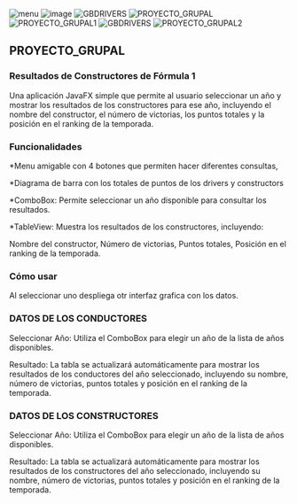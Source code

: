 ![menu](https://github.com/user-attachments/assets/95717e97-96d4-44f3-9b48-111c33a1ed62)
![image](https://github.com/user-attachments/assets/b9816858-61da-4059-a93a-7e21cd0be116)
![GBDRIVERS](https://github.com/user-attachments/assets/c32c6ec0-f09a-434f-9474-a9dc2ec2dcd0)
![PROYECTO_GRUPAL](https://github.com/R-StevenPivaqueFigueroa19/Proyecto_Grupal/assets/168945387/a003cb94-aaed-4f0e-bb9e-e4c3cbace47b)
![PROYECTO_GRUPAL1](https://github.com/R-StevenPivaqueFigueroa19/Proyecto_Grupal/assets/168945387/c01c6781-3baa-406e-bb35-1ce037ccc0c4)
![GBDRIVERS](https://github.com/user-attachments/assets/877b8c8b-c1e4-4a98-b722-3ee43b1f0c6b)
![PROYECTO_GRUPAL2](https://github.com/R-StevenPivaqueFigueroa19/Proyecto_Grupal/assets/168945387/52f51310-fd5e-4f3e-8b41-a743f17b2249)

<h2>PROYECTO_GRUPAL</h2>
<h3>Resultados de Constructores de Fórmula 1</h3>
Una aplicación JavaFX simple que permite al usuario seleccionar un año y mostrar los resultados de los constructores para ese año, incluyendo el nombre del constructor, el número de victorias, los puntos totales y la posición en el ranking de la temporada.

<h3>Funcionalidades</h3>
*Menu amigable con 4 botones que permiten hacer diferentes consultas, 

*Diagrama de barra con los totales de puntos de los drivers y constructors

*ComboBox: Permite seleccionar un año disponible para consultar los resultados.

*TableView: Muestra los resultados de los constructores, incluyendo:

Nombre del constructor,
Número de victorias,
Puntos totales,
Posición en el ranking de la temporada.

<h3>Cómo usar</h3>
Al seleccionar uno  despliega otr interfaz grafica con los datos.

<h3>DATOS DE LOS CONDUCTORES</h3>

Seleccionar Año: Utiliza el ComboBox para elegir un año de la lista de años disponibles.

 Resultado: La tabla se actualizará automáticamente para mostrar los resultados de los conductores del año seleccionado, incluyendo su nombre, número de victorias, puntos totales y posición en el ranking de la temporada.
 

<h3>DATOS DE LOS CONSTRUCTORES</h3>

Seleccionar Año: Utiliza el ComboBox para elegir un año de la lista de años disponibles.

 Resultado: La tabla se actualizará automáticamente para mostrar los resultados de los constructores del año seleccionado, incluyendo su nombre, número de victorias, puntos totales y posición en el ranking de la temporada.
